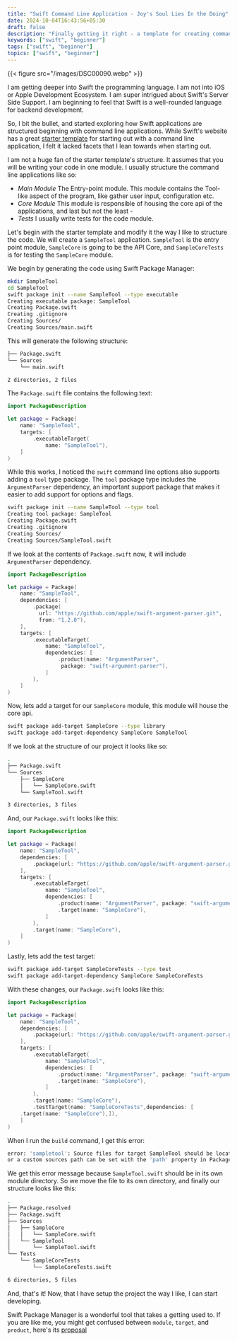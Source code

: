 ```yaml
---
title: "Swift Command Line Application - Joy's Soul Lies In the Doing"
date: 2024-10-04T16:43:56+05:30
draft: false
description: "Finally getting it right - a template for creating command line Swift Applications"
keywords: ["swift", "beginner"]
tags: ["swift", "beginner"]
topics: ["swift", "beginner"]
---
```

{{< figure src="/images/DSC00090.webp" >}}

I am getting deeper into Swift the programming language. I am not into iOS or Apple Development Ecosystem.
I am super intrigued about Swift's Server Side Support. I am beginning to feel that Swift is a well-rounded 
language for backend development.

So, I bit the bullet, and started exploring how Swift applications are structured beginning with command line
applications. While Swift's website has a great [starter template](https://www.swift.org/getting-started/cli-swiftpm/) for starting out with a command line application, I felt it lacked facets that I lean towards when starting out. 

I am not a huge fan of the starter template's structure. It assumes that you will be writing your code in one module. I usually structure 
the command line applications like so:
- *Main Module* The Entry-point module. This module contains the Tool-like aspect of the program, like gather user input, configuration etc.
- *Core Module* This module is responsible of housing the core api of the applications, and last but not the least -
- *Tests* I usually write tests for the code module.

Let's begin with  the starter template and modify it the way I like to structure the code. We will create a `SampleTool` application.
`SampleTool` is the entry point module, `SampleCore` is going to be the API Core, and `SampleCoreTests` is for testing the `SampleCore` module.

We begin by generating the code using Swift Package Manager:

```bash
mkdir SampleTool
cd SampleTool
swift package init --name SampleTool --type executable
Creating executable package: SampleTool
Creating Package.swift
Creating .gitignore
Creating Sources/
Creating Sources/main.swift
```
This will generate the following structure:
```bash
├── Package.swift
└── Sources
    └── main.swift

2 directories, 2 files
```
The `Package.swift` file contains the following text:
```Swift
import PackageDescription

let package = Package(
    name: "SampleTool",
    targets: [
        .executableTarget(
            name: "SampleTool"),
    ]
)
```
While this works, I noticed the `swift` command line options also supports adding a `tool` type package. The `tool` package type includes the 
`ArgumentParser` dependency, an important support package that makes it easier to add support for options and flags.

```bash
swift package init --name SampleTool --type tool
Creating tool package: SampleTool
Creating Package.swift
Creating .gitignore
Creating Sources/
Creating Sources/SampleTool.swift
```

If we look at the contents of `Package.swift` now, it will include `ArgumentParser` dependency.

```Swift
import PackageDescription

let package = Package(
    name: "SampleTool",
    dependencies: [
        .package(
          url: "https://github.com/apple/swift-argument-parser.git", 
          from: "1.2.0"),
    ],
    targets: [
        .executableTarget(
            name: "SampleTool",
            dependencies: [
                .product(name: "ArgumentParser", 
                 package: "swift-argument-parser"),
            ]
        ),
    ]
)
```
Now, lets add a target for our `SampleCore` module, this module will house the core api.

```bash
swift package add-target SampleCore --type library
swift package add-target-dependency SampleCore SampleTool
```
If we look at the structure of our project it looks like so:

```bash
.
├── Package.swift
└── Sources
    ├── SampleCore
    │   └── SampleCore.swift
    └── SampleTool.swift

3 directories, 3 files
```
And, our `Package.swift` looks like this:
```Swift
import PackageDescription

let package = Package(
    name: "SampleTool",
    dependencies: [
        .package(url: "https://github.com/apple/swift-argument-parser.git", from: "1.2.0"),
    ],
    targets: [
        .executableTarget(
            name: "SampleTool",
            dependencies: [
                .product(name: "ArgumentParser", package: "swift-argument-parser"),
                .target(name: "SampleCore"),
            ]
        ),
        .target(name: "SampleCore"),
    ]
)
```
Lastly, lets add the test target:

```bash
swift package add-target SampleCoreTests --type test
swift package add-target-dependency SampleCore SampleCoreTests
```
With these changes, our `Package.swift` looks like this:

```Swift
import PackageDescription

let package = Package(
    name: "SampleTool",
    dependencies: [
        .package(url: "https://github.com/apple/swift-argument-parser.git", from: "1.2.0"),
    ],
    targets: [
        .executableTarget(
            name: "SampleTool",
            dependencies: [
                .product(name: "ArgumentParser", package: "swift-argument-parser"),
                .target(name: "SampleCore"),
            ]
        ),
        .target(name: "SampleCore"),
        .testTarget(name: "SampleCoreTests",dependencies: [
    .target(name: "SampleCore"),]),
    ]
)
```

When I run the `build` command, I get this error:

```bash
error: 'sampletool': Source files for target SampleTool should be located under 'Sources/SampleTool', 
or a custom sources path can be set with the 'path' property in Package.swift
```
We get this error message because `SampleTool.swift` should be in its own module directory.
So we move the file to its own directory, and finally our structure looks like this:

```bash
.
├── Package.resolved
├── Package.swift
├── Sources
│   ├── SampleCore
│   │   └── SampleCore.swift
│   └── SampleTool
│       └── SampleTool.swift
└── Tests
    └── SampleCoreTests
        └── SampleCoreTests.swift

6 directories, 5 files
```
And, that's it! Now, that I have setup the project the way I like, I can start developing.

Swift Package Manager is a wonderful tool that takes a getting used to. If you are like me, you
might get confused between `module`, `target`, and `product`, here's its [proposal](https://github.com/swiftlang/swift-evolution/blob/main/proposals/0146-package-manager-product-definitions.md)
